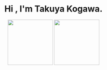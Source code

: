 <h1 align="center">
  Hi , I'm Takuya Kogawa.
</h1>

<p align="center">
  <img alt="" height="150px" src="https://github-readme-stats.vercel.app/api/top-langs/?username=rereal7&hide_title=true&include_all_commits=true&count_private=true&hide=Blade,Twig,Hack&langs_count=6&layout=compact&theme=nord">
  <img alt="" height="150px" src="https://github-readme-stats.vercel.app/api?username=rereal7&hide_title=true&show_icons=true&count_private=true&theme=nord">
</p>
